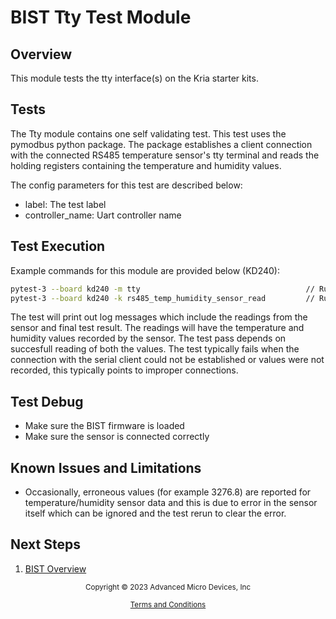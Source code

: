# BIST Tty Test Module

## Overview

This module tests the tty interface(s) on the Kria starter kits.

## Tests

The Tty module contains one self validating test. This test uses the pymodbus
python package. The package establishes a client connection with the connected
RS485 temperature sensor's tty terminal and reads the holding registers 
containing the temperature and humidity values.

The config parameters for this test are described below:
   * label: The test label
   * controller_name: Uart controller name

## Test Execution

Example commands for this module are provided below (KD240):

```bash
pytest-3 --board kd240 -m tty                                     // Run all tests in this module
pytest-3 --board kd240 -k rs485_temp_humidity_sensor_read         // Run inidvidual test
```
The test will print out log messages which include the readings from the sensor
and final test result. The readings will have the temperature and humidity 
values recorded by the sensor. The test pass depends on succesfull reading 
of both the values. The test typically fails when the connection with the serial 
client could not be established or values were not recorded, this typically 
points to improper connections.

## Test Debug

* Make sure the BIST firmware is loaded
* Make sure the sensor is connected correctly

## Known Issues and Limitations

* Occasionally, erroneous values (for example 3276.8) are reported for 
temperature/humidity sensor data and this is due to error in the sensor itself 
which can be ignored and the test rerun to clear the error.

## Next Steps

1. [BIST Overview](../overview)


<p class="sphinxhide" align="center"><sub>Copyright © 2023 Advanced Micro Devices, Inc</sub></p>

<p class="sphinxhide" align="center"><sup><a href="https://www.amd.com/en/corporate/copyright">Terms and Conditions</a></sup></p>
